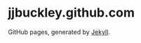 jjbuckley.github.com
====================

GitHub pages, generated by [Jekyll](http://http://jekyllrb.com/).
